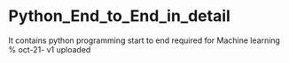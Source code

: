 # Python_End_to_End_in_detail
It contains python programming start to end required for Machine learning
% oct-21- v1 uploaded
